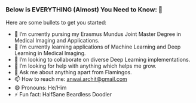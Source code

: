 ### Below is EVERYTHING (Almost) You Need to Know: 👋

Here are some bullets to get you started:

- 🔭 I’m currently pursing my Erasmus Mundus Joint Master Degree in Medical Imaging and Applications.
- 🌱 I’m currently learning applications of Machine Learning and Deep Learning in Medical Imaging.
- 👯 I’m looking to collaborate on diverse Deep Learning implementations. 
- 🤔 I’m looking for help with anything which helps me grow.
- 💬 Ask me about anything apart from Flamingos.
- 📫 How to reach me: anwai.archit@gmail.com
- 😄 Pronouns: He/Him
- ⚡ Fun fact: HalfSane Beardless Doodler
